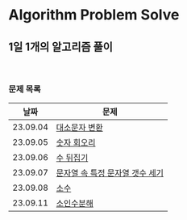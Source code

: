 # Algorithm Problem Solve

## 1일 1개의 알고리즘 풀이

<br>

### 문제 목록

| 날짜     | 문제                                                                                        |
| -------- | ------------------------------------------------------------------------------------------- |
| 23.09.04 | [대소문자 변환](./SEP/0904.%20대문자%20변환/)                                               |
| 23.09.05 | [숫자 회오리](./SEP/0905.%20숫자%20회오리/)                                                 |
| 23.09.06 | [수 뒤집기](./SEP/0906.%20수%20뒤집기/)                                                     |
| 23.09.07 | [문자열 속 특정 문자열 갯수 세기](./SEP/0907.%20문자열%20속%20특정%20문자열%20갯수%20세기/) |
| 23.09.08 | [소수](./SEP/0908.%20소수/)                                                                 |
| 23.09.11 | [소인수분해](./SEP/0911.%20소인수분해/)                                                     |
